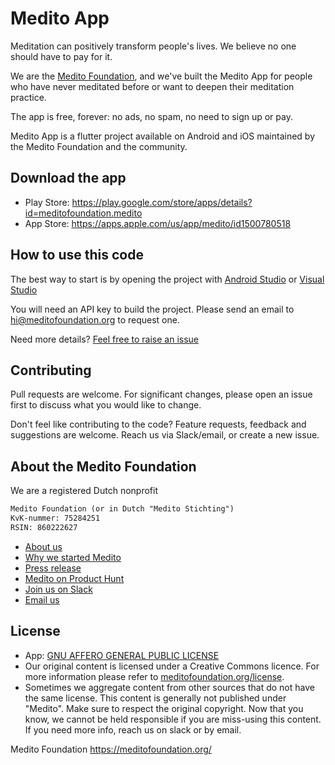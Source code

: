 # Medito App

Meditation can positively transform people's lives. We believe no one should have to pay for it. 

We are the [Medito Foundation](https://meditofoundation.org), and we've built the Medito App for people who have never meditated before or want to deepen their meditation practice. 

The app is free, forever: no ads, no spam, no need to sign up or pay. 

Medito App is a flutter project available on Android and iOS maintained by the Medito Foundation and the community.

## Download the app
- Play Store: https://play.google.com/store/apps/details?id=meditofoundation.medito
- App Store: https://apps.apple.com/us/app/medito/id1500780518

## How to use this code

The best way to start is by opening the project with [Android Studio](https://developer.android.com/studio) or [Visual Studio](https://visualstudio.microsoft.com/)

You will need an API key to build the project. Please send an email to hi@meditofoundation.org to request one.

Need more details? [Feel free to raise an issue](https://github.com/meditohq/medito-app/issues)

## Contributing
Pull requests are welcome. For significant changes, please open an issue first to discuss what you would like to change.

Don't feel like contributing to the code?
Feature requests, feedback and suggestions are welcome. Reach us via Slack/email, or create a new issue.

## About the Medito Foundation

We are a registered Dutch nonprofit

```html
Medito Foundation (or in Dutch "Medito Stichting") 
KvK-nummer: 75284251
RSIN: 860222627 
```

- [About us](https://meditofoundation.org/about)
- [Why we started Medito](https://meditofoundation.org/blog/why-meditation-should-be-free)
- [Press release](https://meditofoundation.org/blog/medito-foundation-launches-app-to-free-meditation-from-clutches-of-big-business)
- [Medito on Product Hunt](https://www.producthunt.com/posts/medito)
- [Join us on Slack](https://join.slack.com/t/meditofoundation/shared_invite/zt-f0viisyt-VdJ7ygqNHt9sIeGzZiatlQ)
- [Email us](mailto:hi@meditofoundation.org)

## License
- App: [GNU AFFERO GENERAL PUBLIC LICENSE](https://gitlab.com/medito/medito-app/-/blob/master/LICENSE)
- Our original content is licensed under a Creative Commons licence. For more information please refer to [meditofoundation.org/license](https://meditofoundation.org/license).
- Sometimes we aggregate content from other sources that do not have the same license. This content is generally not published under "Medito". Make sure to respect the original copyright. 
Now that you know, we cannot be held responsible if you are miss-using this content. If you need more info, reach us on slack or by email.

Medito Foundation
https://meditofoundation.org/
